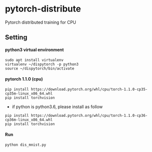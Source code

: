 # pytorch-distribute
Pytorch distributed training for CPU

## Setting
#### python3 virtual environment
```
sudo apt install virtualenv
virtualenv ~/dispytorch -p python3
source ~/dispytorch/bin/activate
```
#### pytorch 1.1.0 (cpu)
```
pip install https://download.pytorch.org/whl/cpu/torch-1.1.0-cp35-cp35m-linux_x86_64.whl
pip install torchvision
```
* if python is python3.6, please install as follow
```
pip install https://download.pytorch.org/whl/cpu/torch-1.1.0-cp36-cp36m-linux_x86_64.whl
pip install torchvision
```

#### Run
```
python dis_mnist.py
```
